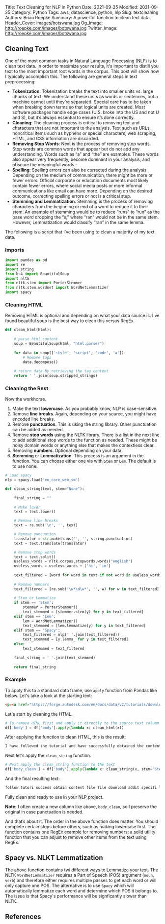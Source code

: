 Title: Text Cleaning for NLP in Python
Date: 2021-09-25
Modified: 2021-09-25
Category: Python
Tags: aws, datascience, python, nlp
Slug: textcleaning
Authors: Brian Roepke
Summary: A powerful function to clean text data.
Header_Cover: images/botswana.jpg
Og_Image: http://roepke.com/images/botswana.jpg
Twitter_Image: http://roepke.com/images/botswana.jpg

## Cleaning Text

One of the most common tasks in Natural Language Processing (NLP) is to clean text data.  In order to maximize your results, it's important to distill you text to the most important root words in the corpus.  This post will show how I typically accomplish this.  The following are general steps in text preprocessing:

* **Tokenization**: Tokenization breaks the text into smaller units vs. large chunks of text. We understand these units as words or sentences, but a machine cannot until they’re separated. Special care has to be taken when breaking down terms so that logical units are created. Most software packages handle edge cases (U.S. broke into the US and not U and S), but it’s always essential to ensure it’s done correctly.
* **Cleaning**: The cleaning process is critical to removing text and characters that are not important to the analysis. Text such as URLs, noncritical items such as hyphens or special characters, web scraping, HTML, and CSS information are discarded.
* **Removing Stop Words**: Next is the process of removing stop words. Stop words are common words that appear but do not add any understanding. Words such as “a” and “the” are examples. These words also appear very frequently, become dominant in your analysis, and obscure the meaningful words.:
* **Spelling**: Spelling errors can also be corrected during the analysis. Depending on the medium of communication, there might be more or fewer errors. Official corporate or education documents most likely contain fewer errors, where social media posts or more informal communications like email can have more. Depending on the desired outcome, correcting spelling errors or not is a critical step.
* **Stemming and Lemmatization**: Stemming is the process of removing characters from the beginning or end of a word to reduce it to their stem. An example of stemming would be to reduce “runs” to “run” as the base word dropping the “s,” where “ran” would not be in the same stem. However, Lemmatization would classify “ran” in the same lemma.

The following is a script that I’ve been using to clean a majority of my text data.  

### Imports

```python
import pandas as pd
import re
import string
from bs4 import BeautifulSoup
import nltk
from nltk.stem import PorterStemmer
from nltk.stem.wordnet import WordNetLemmatizer
import spacy
```

### Cleaning HTML

Removing HTML is optional and depending on what your data source is. I’ve found beautiful soup is the best way to clean this versus RegEx.

```python
def clean_html(html):
    
    # parse html content
    soup = BeautifulSoup(html, "html.parser")
  
    for data in soup(['style', 'script', 'code', 'a']):
        # Remove tags
        data.decompose()
  
    # return data by retrieving the tag content
    return ' '.join(soup.stripped_strings)
```

### Cleaning the Rest

Now the workhorse.  

1. Make the text **lowercase**.  As you probably know, NLP is case-sensitive.
2. Remove **line breaks**.  Again, depending on your source, you might have encoded line breaks.
3. Remove **punctuation**.  This is using the string library.  Other punctuation can be added as needed.
4. Remove **stop words** using the NLTK library.  There is a list in the next line to add additional stop words to the function as needed.  These might be noisy domain words or anything else that makes the contextless clear.
5. Removing **numbers**.  Optional depending on your data.
6. **Stemming** or **Lemmatization**.  This process is an argument in the function.  You can choose either one via with `Stem` or `Lem`.  The default is to use none.


```python
# Load spacy
nlp = spacy.load('en_core_web_sm')

def clean_string(text, stem="None"):
    
    final_string = ""
    
    # Make lower
    text = text.lower()

    # Remove line breaks
    text = re.sub('\n', '', text)

    # Remove puncuation
    translator = str.maketrans('', '', string.punctuation)
    text = text.translate(translator)

    # Remove stop words
    text = text.split()
    useless_words = nltk.corpus.stopwords.words("english")
    useless_words = useless_words + ['hi', 'im']
    
    text_filtered = [word for word in text if not word in useless_words]
    
    # Remove numbers
    text_filtered = [re.sub('\w*\d\w*', '', w) for w in text_filtered]
    
    # Stem or Lemmatize
    if stem == 'Stem':
        stemmer = PorterStemmer() 
        text_stemmed = [stemmer.stem(y) for y in text_filtered]
    elif stem == 'Lem':
        lem = WordNetLemmatizer()
        text_stemmed = [lem.lemmatize(y) for y in text_filtered]
    elif stem == 'Spacy':
        text_filtered = nlp(' '.join(text_filtered))
        text_stemmed = [y.lemma_ for y in text_filtered]
    else:
        text_stemmed = text_filtered
    
    final_string = ' '.join(text_stemmed)
    
    return final_string
```

### Example

To apply this to a standard data frame, use `apply` function from Pandas like below.  Let's take a look at the starting text:

```html
<p><a href="https://forge.autodesk.com/en/docs/data/v2/tutorials/download-file/#step-6-download-the-item" rel="nofollow noreferrer">https://forge.autodesk.com/en/docs/data/v2/tutorials/download-file/#step-6-download-the-item</a></p>\n\n<p>I have followed the tutorial and have successfully obtained the contents of the file, but where is the file being downloaded. In addition, how do I specify the location of where I want to download the file?</p>\n\n<p>Result on Postman\n<a href="https://i.stack.imgur.com/VrdqP.png" rel="nofollow noreferrer"><img src="https://i.stack.imgur.com/VrdqP.png" alt="enter image description here"></a></p>\n
```

Let's start by cleaning the HTML.

```python
# To remove HTML first and apply it directly to the source text column.
df['body'] = df['body'].apply(lambda x: clean_html(x))
```

After applying the function to clean HTML, this is the result:

```html
I have followed the tutorial and have successfully obtained the contents of the file, but where is the file being downloaded. In addition, how do I specify the location of where I want to download the file? Result on Postman
```

Next let's apply the `clean_string` function.

```python
# Next apply the clean_string function to the text
df['body_clean'] = df['body'].apply(lambda x: clean_string(x, stem='Stem'))
```

And the final resulting text:

```html
follow tutori success obtain content file file download addit specifi locat want download file result postman
```

Fully clean and ready to use in your NLP project.

**Note:** I often create a new column like above, `body_clean`, so I preserve the original in case punctuation is needed.

And that’s about it.  The order in the above function does matter.  You should complete certain steps before others, such as making lowercase first.  The function contains one RegEx example for removing numbers; a solid utility function that you can adjust to remove other items from the text using RegEx.

## Spacy vs. NLKT Lemmatization

The above function contains twi different ways to Lemmatize your text.  The NLTK `WordNetLemmatizer` requires a Part of Speech (POS) argument (`noun`, `verb`) and therefore either requires multiple passes to get each word or will only capture one POS.  The alternative is to use `Spacy` which will automatically lemmatize each word and determine which POS it belongs to.  The issue is that Spacy's performance will be signficantly slower than NLTK.

## References

[^TXT]: [Text Processing Is Coming](https://towardsdatascience.com/text-processing-is-coming-c13a0e2ee15c)
[^LEM]: [Stemming vs Lemmatization](https://towardsdatascience.com/stemming-vs-lemmatization-2daddabcb221)